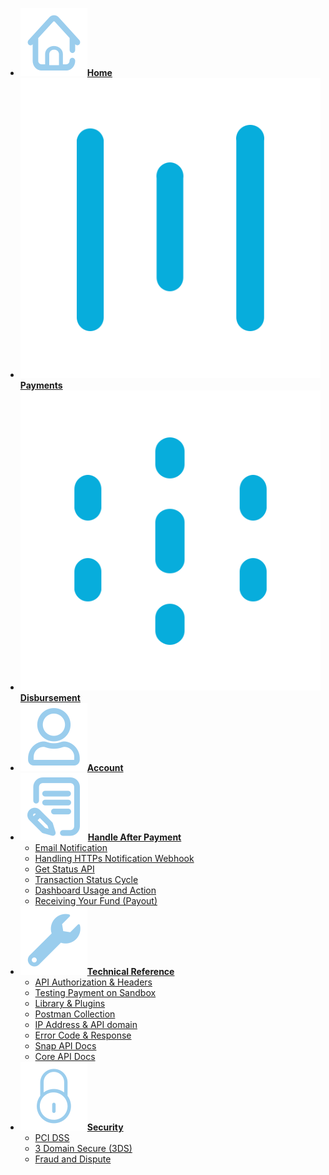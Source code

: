 <!-- @@@NOCONTENT -->
- [**![](asset/image/main/home-icon.svg)Home**](/ "Midtrans Payment Gateway Technical Documentation")
- [**![](asset/image/main/snap-icon.svg)Payments**](en/payments/overview.md "Midtrans - Payments Technical Documentation")
- [**![](asset/image/main/iris-icon.svg)Disbursement**](https://iris-docs.midtrans.com/)
- [**![](asset/image/main/user-icon.svg)Account**](en/midtrans-account/overview.md "Midtrans - Account Documentation")
- [**![](asset/image/main/after-payment-icon.svg)Handle After Payment**](en/after-payment/overview.md "Midtrans - After Payment Documentation")
	- [Email Notification](en/after-payment/email-notification.md "Midtrans - Email Notification Documentation")
	- [Handling HTTPs Notification Webhook](en/after-payment/http-notification.md "Midtrans - Handling HTTPs Notification Webhook Documentation")
	- [Get Status API](en/after-payment/get-status.md "Midtrans - Get Status API Documentation")
	- [Transaction Status Cycle](en/after-payment/status-cycle.md "Midtrans - Transaction Status Cycle Documentation")
	- [Dashboard Usage and Action](en/after-payment/dashboard-usage.md "Midtrans - Dashboard Usage and Action Documentation")
	- [Receiving Your Fund (Payout)](en/after-payment/payout.md "Midtrans - Receiving Your Fund (Payout) Documentation")	
- [**![](asset/image/main/tech-ref-icon.svg)Technical Reference**](en/technical-reference/overview.md "Midtrans - API Authorization & Headers Documentation")
	- [API Authorization & Headers](en/technical-reference/api-header.md "Midtrans - API Authorization & Headers Documentation")
	- [Testing Payment on Sandbox](en/technical-reference/sandbox-test.md "Midtrans - Testing Payment on Sandbox Documentation")
	- [Library & Plugins](en/technical-reference/library-plugin.md "Midtrans - Library & Plugins Documentation")
	- [Postman Collection](en/technical-reference/postman-collection.md "Midtrans - Postman Collection Documentation")
	- [IP Address & API domain](en/technical-reference/ip-address.md "Midtrans - IP Address & API domain Documentation")
	- [Error Code & Response](en/technical-reference/error-response-code.md "Midtrans - Error Code & Response Documentation")
	- [Snap API Docs](https://snap-docs.midtrans.com)
	- [Core API Docs](https://api-docs.midtrans.com)
- [**![](asset/image/main/security-icon.svg)Security**](en/security/overview.md "Midtrans - Brief Security Documentation")
	- [PCI DSS](https://support.midtrans.com/hc/en-us/articles/202710560-How-secure-is-my-information-i-e-payments-customer-details-in-Midtrans-system-)
	- [3 Domain Secure (3DS)](https://support.midtrans.com/hc/en-us/articles/360000137394-Introduction-to-3DS)
	- [Fraud and Dispute](https://support.midtrans.com/hc/en-us/sections/200525504-Fraud-and-Security)

